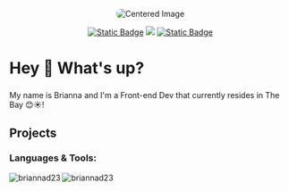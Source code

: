 <p align="center">
  <img src="https://i.postimg.cc/mrJq8Lm7/Briannad-Header.png" alt="Centered Image" style ="border-radius: 8px;">
</p>

<section align = "center">
    <a href="https://www.linkedin.com/in/briannaduncan/"><img alt="Static Badge" src="https://img.shields.io/badge/%7C_LinkedIn-blue?logo=LinkedIn&link=https%3A%2F%2Fwww.linkedin.com%2Fin%2Fbriannaduncan%2F"></a>
    <img src= https://img.shields.io/badge/Resume-lightblue?logo=DocuSign&logoColor=white&labelColor=grey>
   <a href="https://www.linkedin.com/in/briannaduncan/"><img alt="Static Badge" src="https://img.shields.io/badge/Portfolio-green?logo=React&logoColor=white&labelColor=grey"></a>

  
</section>






<h1 align="left">Hey 👋 What's up?</h1>

###

<p align="left">My name is Brianna and I'm a  Front-end Dev that currently resides in The Bay 😊☀️! </p>

###

<h2 align="left"> Projects </h2>

###


###



<div align="left">

<p align="left">


<h3 align="left">Languages & Tools:</h3>


<p><img align="left" src="https://github-readme-stats.vercel.app/api/top-langs?username=briannad23&show_icons=true&locale=en&layout=compact" alt="briannad23" /></p>

<p><img align="center" src="https://github-readme-streak-stats.herokuapp.com/?user=briannad23&" alt="briannad23" /></p>


</div>
